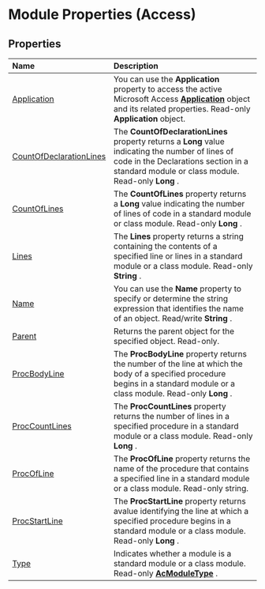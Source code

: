 
# Module Properties (Access)

## Properties



|**Name**|**Description**|
|:-----|:-----|
|[Application](9237a6d4-8c68-9d58-f696-6525f42963d0.md)|You can use the  **Application** property to access the active Microsoft Access **[Application](aefb0713-97e6-e2c7-e530-8fd2e1316a55.md)** object and its related properties. Read-only **Application** object.|
|[CountOfDeclarationLines](fc0bdb0f-264c-0311-946c-c5cdc03a86f0.md)|The  **CountOfDeclarationLines** property returns a **Long** value indicating the number of lines of code in the Declarations section in a standard module or class module. Read-only **Long** .|
|[CountOfLines](6c3bb4c8-15a9-6365-155d-d28dc0c5de78.md)|The  **CountOfLines** property returns a **Long** value indicating the number of lines of code in a standard module or class module. Read-only **Long** .|
|[Lines](a230ffef-6640-178f-b3a5-edd1e171a8f6.md)|The  **Lines** property returns a string containing the contents of a specified line or lines in a standard module or a class module. Read-only **String** .|
|[Name](2bc2427a-5e0f-930c-e232-abfde3b0b614.md)|You can use the  **Name** property to specify or determine the string expression that identifies the name of an object. Read/write **String** .|
|[Parent](1d81a57b-bcc2-a8cb-8526-6fd6409d3131.md)|Returns the parent object for the specified object. Read-only.|
|[ProcBodyLine](b81affb6-a3ca-3bda-59f0-9fb809b34d2d.md)|The  **ProcBodyLine** property returns the number of the line at which the body of a specified procedure begins in a standard module or a class module. Read-only **Long** .|
|[ProcCountLines](d85cacb5-127a-68a1-3bff-cc13a8a7e9ed.md)|The  **ProcCountLines** property returns the number of lines in a specified procedure in a standard module or a class module. Read-only **Long** .|
|[ProcOfLine](64a21820-923d-a816-6b6e-2a679d0e09ac.md)|The  **ProcOfLine** property returns the name of the procedure that contains a specified line in a standard module or a class module. Read-only string.|
|[ProcStartLine](ef9a1ab4-f992-5077-b52b-d16cba10f697.md)|The  **ProcStartLine** property returns avalue identifying the line at which a specified procedure begins in a standard module or a class module. Read-only **Long** .|
|[Type](df30b007-5ce9-9de2-1013-747c47917288.md)|Indicates whether a module is a standard module or a class module. Read-only  **[AcModuleType](88c660e0-fd85-723c-a54f-dc982a5a6518.md)** .|
